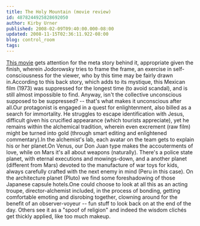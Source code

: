 ```yaml
---
title: The Holy Mountain (movie review)
id: 4878244925828692050
author: Kirby Urner
published: 2008-02-09T09:40:00.000-08:00
updated: 2008-11-15T02:36:11.922-08:00
blog: control_room
tags: 
---
```


[This movie](http://www.imdb.com/title/tt0071615/) gets attention for the meta story behind it, appropriate given the finish, wherein Jodorowsky tries to frame the frame, an exercise in self-consciousness for the viewer, who by this time may be fairly drawn in.According to this back story, which adds to its mystique, this Mexican film (1973) was suppressed for the longest time (to avoid scandal), and is still almost impossible to find. Anyway, isn't the collective unconscious supposed to be suppressed? -- that's what makes it unconscious after all.Our protagonist is engaged in a quest for enlightenment, also billed as a search for immortality.  He struggles to escape identification with Jesus, difficult given his crucified appearance (which tourists appreciate), yet he remains within the alchemical tradition, wherein even excrement (raw film) might be turned into gold (through smart editing and enlightened commentary).In the alchemist's lab, each avatar on the team gets to explain his or her planet.On Venus, our Don Juan type makes the accouterments of love, while on Mars it's all about weapons (naturally).  There's a police state planet, with eternal executions and mowings-down, and a another planet (different from Mars) devoted to the manufacture of war toys for kids, always carefully crafted with the next enemy in mind (Peru in this case).  On the architecture planet (Pluto) we find some foreshadowing of those Japanese capsule hotels.[](https://blogger.googleusercontent.com/img/b/R29vZ2xl/AVvXsEgbykcs84vvGm9qz_jueT-4kxD-mwKVGiaAZlxTF_izK_0BtFBlQy35ZJjBraMugY1DMqfqRRBOX3F5O_5CY4Wo0Sp0qjInfl-oapirMaBfyt57aOJiPzJSJZW5NWzGHBjgOYr_/s1600-h/capsule_hotel.jpg)One could choose to look at all this as an acting troupe, director-alchemist included, in the process of bonding, getting comfortable emoting and disrobing together, clowning around for the benefit of an observer-voyeur -- fun stuff to look back on at the end of the day. Others see it as a "spoof of religion" and indeed the wisdom clichés get thickly applied, like too much makeup.